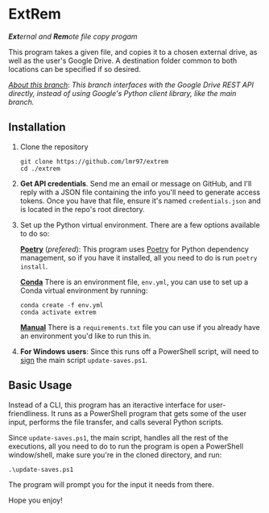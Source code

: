 # ExtRem

***Ext**ernal and **Rem**ote file copy progam*

This program takes a given file, and copies it to a chosen external drive, as well as the user's Google Drive. A destination folder common to both locations can be specified if so desired.  

<u>*About this branch*</u>: *This branch interfaces with the Google Drive REST API directly, instead of using Google's Python client library, like the main branch.*

## Installation

1. Clone the repository
    ```
    git clone https://github.com/lmr97/extrem
    cd ./extrem
    ```
    
2. **Get API credentials**. Send me an email or message on GitHub, and I'll reply with a JSON file containing the info you'll need to generate access tokens. Once you have that file, ensure it's named `credentials.json` and is located in the repo's root directory.

3. Set up the Python virtual environment. There are a few options available to do so:
    
    <u>**Poetry**</u> (*prefered*): This program uses [Poetry](https://python-poetry.org/docs/) for Python dependency management, so if you have it installed, all you need to do is run `poetry install`.

    <u>**Conda**</u> There is an environment file, `env.yml`, you can use to set up a Conda virtual environment by running:
    ```
    conda create -f env.yml
    conda activate extrem
    ```

    <u>**Manual**</u> There is a `requirements.txt` file you can use if you already have an environment you'd like to run this in.

4. **For Windows users**: Since this runs off a PowerShell script, will need to [sign](https://learn.microsoft.com/en-us/powershell/module/microsoft.powershell.core/about/about_signing?view=powershell-7.4) the main script `update-saves.ps1`.

## Basic Usage

Instead of a CLI, this program has an iteractive interface for user-friendliness. It runs as a PowerShell program that gets some of the user input, performs the file transfer, and calls several Python scripts. 

Since `update-saves.ps1`, the main script, handles all the rest of the executions, all you need to do to run the program is open a PowerShell window/shell, make sure you're in the cloned directory, and run:

```
.\update-saves.ps1
```

The program will prompt you for the input it needs from there. 

Hope you enjoy!